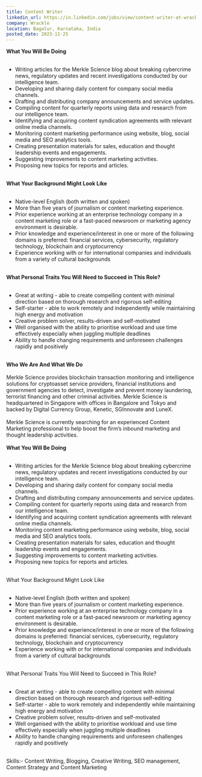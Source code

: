 ```yaml
---
title: Content Writer
linkedin_url: https://in.linkedin.com/jobs/view/content-writer-at-wrackle-3788664212?position=9&pageNum=7&refId=oyzCTOvo%2BU2aavBEwvxZoQ%3D%3D&trackingId=KNxm%2F6PCcnKQ90kP1DYmig%3D%3D
company: Wrackle
location: Bagalur, Karnataka, India
posted_date: 2023-11-25
---
```


<div class="description__text description__text--rich">
<section class="show-more-less-html" data-max-lines="5">
<div class="show-more-less-html__markup show-more-less-html__markup--clamp-after-5 relative overflow-hidden">
<strong><strong>What You Will Be Doing<br/><br/></strong></strong><ul><li> Writing articles for the Merkle Science blog about breaking cybercrime news, regulatory updates and recent investigations conducted by our intelligence team.</li><li> Developing and sharing daily content for company social media channels.</li><li> Drafting and distributing company announcements and service updates.</li><li> Compiling content for quarterly reports using data and research from our intelligence team.</li><li> Identifying and acquiring content syndication agreements with relevant online media channels.</li><li> Monitoring content marketing performance using website, blog, social media and SEO analytics tools.</li><li> Creating presentation materials for sales, education and thought leadership events and engagements.</li><li> Suggesting improvements to content marketing activities.</li><li> Proposing new topics for reports and articles.<br/><br/></li></ul><strong><strong>What Your Background Might Look Like<br/><br/></strong></strong><ul><li> Native-level English (both written and spoken)</li><li> More than five years of journalism or content marketing experience.</li><li> Prior experience working at an enterprise technology company in a content marketing role or a fast-paced newsroom or marketing agency environment is desirable.</li><li> Prior knowledge and experience/interest in one or more of the following domains is preferred: financial services, cybersecurity, regulatory technology, blockchain and cryptocurrency</li><li> Experience working with or for international companies and individuals from a variety of cultural backgrounds<br/><br/></li></ul><strong>What Personal Traits You Will Need to Succeed in This Role?<br/><br/></strong><ul><li> Great at writing - able to create compelling content with minimal direction based on thorough research and rigorous self-editing</li><li> Self-starter - able to work remotely and independently while maintaining high energy and motivation</li><li> Creative problem solver, results-driven and self-motivated</li><li> Well organised with the ability to prioritise workload and use time effectively especially when juggling multiple deadlines</li><li> Ability to handle changing requirements and unforeseen challenges rapidly and positively<br/><br/></li></ul><strong><strong>Who We Are And What We Do<br/><br/></strong></strong>Merkle Science provides blockchain transaction monitoring and intelligence solutions for cryptoasset service providers, financial institutions and government agencies to detect, investigate and prevent money laundering, terrorist financing and other criminal activities. Merkle Science is headquartered in Singapore with offices in Bangalore and Tokyo and backed by Digital Currency Group, Kenetic, SGInnovate and LuneX.<br/><br/>Merkle Science is currently searching for an experienced Content Marketing professional to help boost the firm’s inbound marketing and thought leadership activities.<br/><br/><strong><strong>What You Will Be Doing<br/><br/></strong></strong><ul><li> Writing articles for the Merkle Science blog about breaking cybercrime news, regulatory updates and recent investigations conducted by our intelligence team.</li><li> Developing and sharing daily content for company social media channels.</li><li> Drafting and distributing company announcements and service updates.</li><li> Compiling content for quarterly reports using data and research from our intelligence team.</li><li> Identifying and acquiring content syndication agreements with relevant online media channels.</li><li> Monitoring content marketing performance using website, blog, social media and SEO analytics tools.</li><li> Creating presentation materials for sales, education and thought leadership events and engagements.</li><li> Suggesting improvements to content marketing activities.</li><li> Proposing new topics for reports and articles.<br/><br/></li></ul>What Your Background Might Look Like<br/><br/><ul><li> Native-level English (both written and spoken)</li><li> More than five years of journalism or content marketing experience.</li><li> Prior experience working at an enterprise technology company in a content marketing role or a fast-paced newsroom or marketing agency environment is desirable.</li><li> Prior knowledge and experience/interest in one or more of the following domains is preferred: financial services, cybersecurity, regulatory technology, blockchain and cryptocurrency</li><li> Experience working with or for international companies and individuals from a variety of cultural backgrounds<br/><br/></li></ul>What Personal Traits You Will Need to Succeed in This Role?<br/><br/><ul><li> Great at writing - able to create compelling content with minimal direction based on thorough research and rigorous self-editing</li><li> Self-starter - able to work remotely and independently while maintaining high energy and motivation</li><li> Creative problem solver, results-driven and self-motivated</li><li> Well organised with the ability to prioritise workload and use time effectively especially when juggling multiple deadlines</li><li> Ability to handle changing requirements and unforeseen challenges rapidly and positively<br/><br/></li></ul>Skills:- Content Writing, Blogging, Creative Writing, SEO management, Content Strategy and Content Marketing
        </div>


<!-- --> </section>
</div>